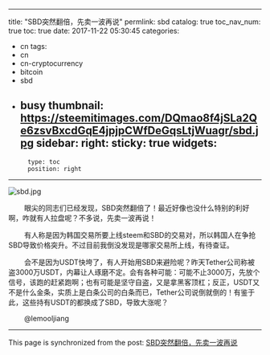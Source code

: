 
---
title: "SBD突然翻倍，先卖一波再说"
permlink: sbd
catalog: true
toc_nav_num: true
toc: true
date: 2017-11-22 05:30:45
categories:
- cn
tags:
- cn
- cn-cryptocurrency
- bitcoin
- sbd
- busy
thumbnail: https://steemitimages.com/DQmao8f4jSLa2Qe6zsvBxcdGqE4jpjpCWfDeGqsLtjWuagr/sbd.jpg
sidebar:
    right:
        sticky: true
widgets:
    -
        type: toc
        position: right
---


![sbd.jpg](https://steemitimages.com/DQmao8f4jSLa2Qe6zsvBxcdGqE4jpjpCWfDeGqsLtjWuagr/sbd.jpg)

&nbsp;&nbsp;&nbsp;&nbsp;&nbsp;&nbsp;&nbsp;&nbsp;眼尖的同志们已经发现，SBD突然翻倍了！最近好像也没什么特别的利好啊，咋就有人拉盘呢？不多说，先卖一波再说！

&nbsp;&nbsp;&nbsp;&nbsp;&nbsp;&nbsp;&nbsp;&nbsp;有人称是因为韩国交易所要上线steem和SBD的交易对，所以韩国人在争抢SBD导致价格突升。不过目前我倒没发现是哪家交易所上线，有待查证。

&nbsp;&nbsp;&nbsp;&nbsp;&nbsp;&nbsp;&nbsp;&nbsp;会不是因为USDT快垮了，有人开始用SBD来避险呢？昨天Tether公司称被盗3000万USDT，内幕让人琢磨不定。会有各种可能：可能不止3000万，先放个信号，该跑的赶紧跑啊；也有可能是坚守自盗，又是拿黑客顶杠；反正，USDT又不是什么金条，实质上是白条公司的白条而已，Tether公司说倒就倒的！有鉴于此，这些持有USDT的都换成了SBD，导致大涨呢？

&nbsp;&nbsp;&nbsp;&nbsp;&nbsp;&nbsp;&nbsp;&nbsp;@lemooljiang

- - -

This page is synchronized from the post: [SBD突然翻倍，先卖一波再说](https://steemit.com/@lemooljiang/sbd)
